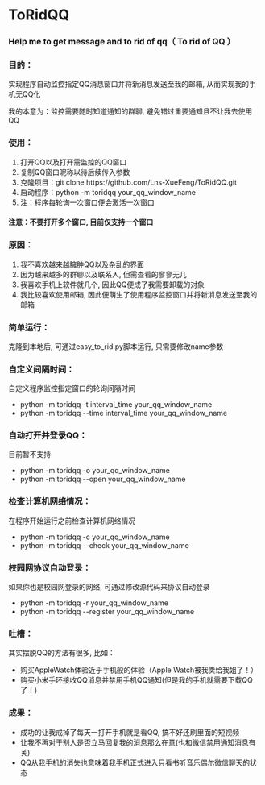 # ToRidQQ
<h3>Help me to get message and to rid of qq（ To rid of QQ ）</h3>

<h3>目的：</h3>
<p>实现程序自动监控指定QQ消息窗口并将新消息发送至我的邮箱, 从而实现我的手机无QQ化</p>
<p>我的本意为：监控需要随时知道通知的群聊, 避免错过重要通知且不让我去使用QQ</p>

<h3>使用：</h3>
<ol>
    <li>打开QQ以及打开需监控的QQ窗口</li>
    <li>复制QQ窗口昵称以待后续传入参数</li>
    <li>克隆项目：git clone https://github.com/Lns-XueFeng/ToRidQQ.git</li>
    <li>启动程序：python -m toridqq your_qq_window_name</li>
    <li>注：程序每轮询一次窗口便会激活一次窗口</li>
</ol>
<h4>注意：不要打开多个窗口, 目前仅支持一个窗口</h4>

<h3>原因：</h3>
<ol>
    <li>我不喜欢越来越臃肿QQ以及杂乱的界面</li>
    <li>因为越来越多的群聊以及联系人, 但需查看的寥寥无几</li>
    <li>我喜欢手机上软件就几个, 因此QQ便成了我需要卸载的对象</li>
    <li>我比较喜欢使用邮箱, 因此便萌生了使用程序监控窗口并将新消息发送至我的邮箱</li>
</ol>

<h3>简单运行：</h3>
<p>克隆到本地后, 可通过easy_to_rid.py脚本运行, 只需要修改name参数</p>

<h3>自定义间隔时间：</h3>
<p>自定义程序监控指定窗口的轮询间隔时间</p>
<ul>
    <li>python -m toridqq -t interval_time your_qq_window_name</li>
    <li>python -m toridqq --time interval_time your_qq_window_name</li>
</ul>

<h3>自动打开并登录QQ：</h3>
<p>目前暂不支持</p>
<ul>
    <li>python -m toridqq -o your_qq_window_name</li>
    <li>python -m toridqq --open your_qq_window_name</li>
</ul>

<h3>检查计算机网络情况：</h3>
<p>在程序开始运行之前检查计算机网络情况</p>
<ul>
    <li>python -m toridqq -c your_qq_window_name</li>
    <li>python -m toridqq --check your_qq_window_name</li>
</ul>

<h3>校园网协议自动登录：</h3>
<p>如果你也是校园网登录的网络, 可通过修改源代码来协议自动登录</p>
<ul>
    <li>python -m toridqq -r your_qq_window_name</li>
    <li>python -m toridqq --register your_qq_window_name</li>
</ul>

<h3>吐槽：</h3>
<p>其实摆脱QQ的方法有很多, 比如：</p>
<ul>
    <li>购买AppleWatch体验近乎手机般的体验（Apple Watch被我卖给我姐了！）</li>
    <li>购买小米手环接收QQ消息并禁用手机QQ通知(但是我的手机就需要下载QQ了！)</li>
</ul>

<h3>成果：</h3>
<ul>
    <li>成功的让我戒掉了每天一打开手机就是看QQ, 搞不好还刷里面的短视频</li>
    <li>让我不再对于别人是否立马回复我的消息那么在意(也和微信禁用通知消息有关)</li>
    <li>QQ从我手机的消失也意味着我手机正式进入只看书听音乐偶尔微信聊天的状态</li>
</ul>